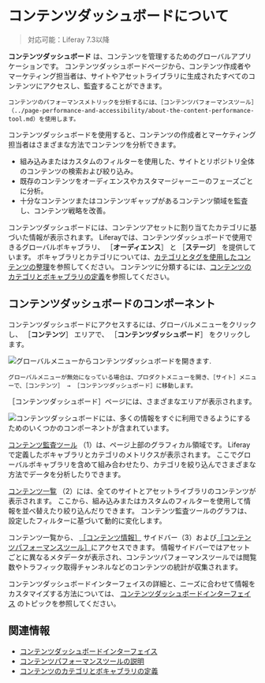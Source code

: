 # コンテンツダッシュボードについて

> 対応可能：Liferay 7.3以降

**コンテンツダッシュボード** は、コンテンツを管理するためのグローバルアプリケーションです。 コンテンツダッシュボードページから、コンテンツ作成者やマーケティング担当者は、サイトやアセットライブラリに生成されたすべてのコンテンツにアクセスし、監査することができます。

```{note}
コンテンツのパフォーマンスメトリックを分析するには、［コンテンツパフォーマンスツール］（../page-performance-and-accessibility/about-the-content-performance-tool.md）を使用します。
```

コンテンツダッシュボードを使用すると、コンテンツの作成者とマーケティング担当者はさまざまな方法でコンテンツを分析できます。

- 組み込みまたはカスタムのフィルターを使用した、サイトとリポジトリ全体のコンテンツの検索および絞り込み。
- 既存のコンテンツをオーディエンスやカスタマージャーニーのフェーズごとに分析。
- 十分なコンテンツまたはコンテンツギャップがあるコンテンツ領域を監査し、コンテンツ戦略を改善。

コンテンツダッシュボードには、コンテンツアセットに割り当てたカテゴリに基づいた情報が表示されます。 Liferayでは、コンテンツダッシュボードで使用できるグローバルボキャブラリ、 ［**オーディエンス**］ と ［**ステージ**］ を提供しています。 ボキャブラリとカテゴリについては、[カテゴリとタグを使用したコンテンツの整理](../tags-and-categories/organizing-content-with-categories-and-tags.md)を参照してください。 コンテンツに分類するには、[コンテンツのカテゴリとボキャブラリの定義](../tags-and-categories/defining-categories-and-vocabularies-for-content.md)を参照してください。

<a name="content-dashboard-components" />

## コンテンツダッシュボードのコンポーネント

コンテンツダッシュボードにアクセスするには、グローバルメニューをクリックし、 ［**コンテンツ**］ エリアで、 ［**コンテンツダッシュボード**］ をクリックします。

![グローバルメニューからコンテンツダッシュボードを開きます.](./about-the-content-dashboard/images/02.png)

```{note}
グローバルメニューが無効になっている場合は、プロダクトメニューを開き、［サイト］メニューで、［コンテンツ］ → ［コンテンツダッシュボード］に移動します。
```

［コンテンツダッシュボード］ページには、さまざまなエリアが表示されます。

![コンテンツダッシュボードには、多くの情報をすぐに利用できるようにするためのいくつかのコンポーネントが含まれています。](./about-the-content-dashboard/images/01.png)

[コンテンツ監査ツール](./content-dashboard-interface.md#content-audit-tool) （1）は、ページ上部のグラフィカル領域です。 Liferayで定義したボキャブラリとカテゴリのメトリクスが表示されます。 ここでグローバルボキャブラリを含めて組み合わせたり、カテゴリを絞り込んでさまざまな方法でデータを分析したりできます。

[コンテンツ一覧](./content-dashboard-interface.md#contents-list) （2）には、全てのサイトとアセットライブラリのコンテンツが表示されます。 ここから、組み込みまたはカスタムのフィルターを使用して情報を並べ替えたり絞り込んだりできます。 コンテンツ監査ツールのグラフは、設定したフィルターに基づいて動的に変化します。

コンテンツ一覧から、 [［コンテンツ情報］](./content-dashboard-interface.md#content-info-sidebar) サイドバー（3）および[［コンテンツパフォーマンスツール］](../content-performance-tool/about-the-content-performance-tool.md)にアクセスできます。 情報サイドバーではアセットごとに異なるメタデータが表示され、コンテンツパフォーマンスツールでは閲覧数やトラフィック取得チャンネルなどのコンテンツの統計が収集されます。

コンテンツダッシュボードインターフェイスの詳細と、ニーズに合わせて情報をカスタマイズする方法については、 [コンテンツダッシュボードインターフェイス](./content-dashboard-interface.md) のトピックを参照してください。

<a name="related-information" />

## 関連情報

- [コンテンツダッシュボードインターフェイス](./content-dashboard-interface.md)
- [コンテンツパフォーマンスツールの説明](../page-performance-and-accessibility/about-the-content-performance-tool.md)
- [コンテンツのカテゴリとボキャブラリの定義](../tags-and-categories/defining-categories-and-vocabularies-for-content.md)
